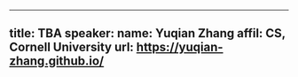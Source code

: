  ---
title: TBA
speaker:
  name: Yuqian Zhang
  affil: CS, Cornell University
  url: https://yuqian-zhang.github.io/
---
